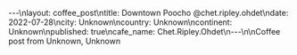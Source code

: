 ---\nlayout: coffee_post\ntitle: Downtown Poocho @chet.ripley.ohdet\ndate: 2022-07-28\ncity: Unknown\ncountry: Unknown\ncontinent: Unknown\npublished: true\ncafe_name: Chet.Ripley.Ohdet\n---\n\nCoffee post from Unknown, Unknown